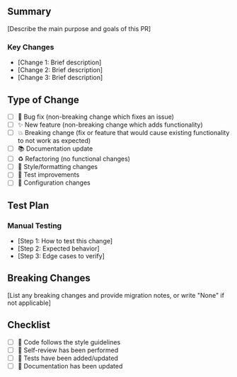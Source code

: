 <!-- AI_TEMPLATE_START: This is a structured PR description template for AI processing -->

## Summary

<!-- AI_INSTRUCTION: Provide a clear, concise explanation of what changed and why. Focus on the business value and technical impact. -->

[Describe the main purpose and goals of this PR]

### Key Changes

<!-- AI_INSTRUCTION: List the most important changes made in this PR. Use bullet points for clarity. -->

- [Change 1: Brief description]
- [Change 2: Brief description]
- [Change 3: Brief description]

## Type of Change

<!-- AI_INSTRUCTION: Check ALL applicable boxes based on the code changes. Use [x] to mark selected items. -->

- [ ] 🐛 Bug fix (non-breaking change which fixes an issue)
- [ ] ✨ New feature (non-breaking change which adds functionality)
- [ ] 💥 Breaking change (fix or feature that would cause existing functionality to not work as expected)
- [ ] 📚 Documentation update
- [ ] ♻️ Refactoring (no functional changes)
- [ ] 🎨 Style/formatting changes
- [ ] 🧪 Test improvements
- [ ] 🔧 Configuration changes

## Test Plan

<!-- AI_INSTRUCTION: Provide specific testing instructions. Include both manual and automated testing steps. -->

### Manual Testing

- [Step 1: How to test this change]
- [Step 2: Expected behavior]
- [Step 3: Edge cases to verify]

## Breaking Changes

<!-- AI_INSTRUCTION: If this is a breaking change, provide detailed migration instructions. If no breaking changes, write "None" -->

[List any breaking changes and provide migration notes, or write "None" if not applicable]

## Checklist

<!-- AI_INSTRUCTION: Check ALL completed items. Ensure all items are addressed before marking as ready for review. -->

- [ ] 📝 Code follows the style guidelines
- [ ] 👀 Self-review has been performed
- [ ] 🧪 Tests have been added/updated
- [ ] 📖 Documentation has been updated

<!-- AI_TEMPLATE_END -->
